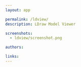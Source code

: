 ```yaml
---
layout: app

permalink: /ldview/
description: LDraw Model Viewer

screenshots:
  - ldview/screenshot.png

authors:

links:
---
```

